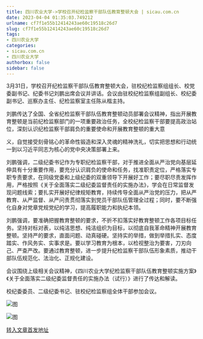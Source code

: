 ```yaml
---
title: 四川农业大学->学校召开纪检监察干部队伍教育整顿大会 | sicau.com.cn
date: 2023-04-04 01:35:03.749212
urlname: cf7f1e55b12414243ae60c19518c26d7
slug: cf7f1e55b12414243ae60c19518c26d7
tags: 
- 四川农业大学
categories:
- sicau.com.cn
- 四川农业大学
authorbox: false
sidebar: false
---
```

3月31日，学校召开纪检监察干部队伍教育整顿大会，驻校纪检监察组组长、校党委副书记、纪委书记刘鹏出席会议并讲话。会议由驻校纪检监察组副组长、校纪委副书记、巡察办主任、纪检监察室主任陈从楷主持。

刘鹏传达了全国、全省纪检监察干部队伍教育整顿动员部署会议精神，指出开展教育整顿是当前纪检监察部门的一项重要政治任务，全校纪检监察干部要提高政治站位，深刻认识纪检监察干部肩负的重要使命和开展教育整顿的重大意
<!--more-->
义，自觉接受刻骨铭心的革命性锻造和深入灵魂的精神洗礼，切实把思想和行动统一到以习近平同志为核心的党中央决策部署上来。

刘鹏强调，二级纪委书记作为专职纪检监察干部，对于推进全面从严治党向基层延伸具有十分重要作用，要充分认识肩负的使命和任务，找准职责定位，严格落实专职专责要求，在同级党委和上级纪委的双重领导下开展好工作；要尽职尽责发挥作用，严格按照《关于全面落实二级纪委监督责任的实施办法》，学会在日常监督发现问题线索；要扎实开展好纪律规矩教育，持续传导全面从严治党的压力，把从严教育、从严监督、从严问责贯彻落实到党员干部队伍管理全过程；同时，要不断强化自身对党章党规党纪的学习，提高履职能力和执纪本领。

刘鹏强调，要准确把握教育整顿的要求，不折不扣落实好教育整顿工作各项目标任务。坚持对标对表，以纯洁思想、纯洁组织为目标，以彻底自我革命精神开展教育整顿。坚持严的要求，直面问题、动真碰硬。坚持实的举措，做到举措扎实、态度踏实、作风务实、实事求是。要以学习教育为根本，以检视整治为要害，刀刃向己、严查严改。要通过教育整顿，进一步提升纪检监察干部队伍形象素质，推动干部队伍规范化、法治化、正规化建设。

会议围绕上级相关会议精神，《四川农业大学纪检监察干部队伍教育整顿实施方案》《关于全面落实二级纪委监督责任的实施办法（试行）》进行了传达和解读。

校纪委委员、二级纪委书记、驻校纪检监察组全体干部参加会议。

![图](https://news.sicau.edu.cn/__local/9/FE/4B/645677E75ADB97A76E394ACB17B_D93786D2_56D22.jpg)

![图](https://news.sicau.edu.cn/__local/D/11/7D/11E5B03FCEE107332F1FF36C337_F233626C_69149.jpg)

[转入文章首发地址](https://news.sicau.edu.cn/info/1078/71663.htm)